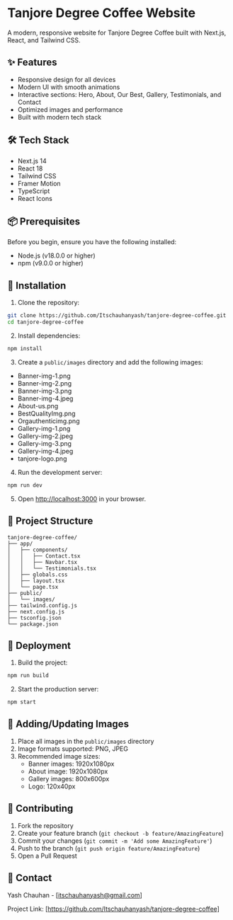 # Tanjore Degree Coffee Website

A modern, responsive website for Tanjore Degree Coffee built with Next.js, React, and Tailwind CSS.

## ✨ Features

- Responsive design for all devices
- Modern UI with smooth animations
- Interactive sections: Hero, About, Our Best, Gallery, Testimonials, and Contact
- Optimized images and performance
- Built with modern tech stack

## 🛠️ Tech Stack

- Next.js 14
- React 18
- Tailwind CSS
- Framer Motion
- TypeScript
- React Icons

## 📦 Prerequisites

Before you begin, ensure you have the following installed:
- Node.js (v18.0.0 or higher)
- npm (v9.0.0 or higher)

## 🔧 Installation

1. Clone the repository:
```bash
git clone https://github.com/Itschauhanyash/tanjore-degree-coffee.git
cd tanjore-degree-coffee
```

2. Install dependencies:
```bash
npm install
```

3. Create a `public/images` directory and add the following images:
- Banner-img-1.png
- Banner-img-2.png
- Banner-img-3.png
- Banner-img-4.jpeg
- About-us.png
- BestQualityImg.png
- Orgauthenticimg.png
- Gallery-img-1.png
- Gallery-img-2.jpeg
- Gallery-img-3.png
- Gallery-img-4.jpeg
- tanjore-logo.png

4. Run the development server:
```bash
npm run dev
```

5. Open [http://localhost:3000](http://localhost:3000) in your browser.

## 📝 Project Structure

```
tanjore-degree-coffee/
├── app/
│   ├── components/
│   │   ├── Contact.tsx
│   │   ├── Navbar.tsx
│   │   └── Testimonials.tsx
│   ├── globals.css
│   ├── layout.tsx
│   └── page.tsx
├── public/
│   └── images/
├── tailwind.config.js
├── next.config.js
├── tsconfig.json
└── package.json
```

## 🚀 Deployment

1. Build the project:
```bash
npm run build
```

2. Start the production server:
```bash
npm start
```

## 📸 Adding/Updating Images

1. Place all images in the `public/images` directory
2. Image formats supported: PNG, JPEG
3. Recommended image sizes:
   - Banner images: 1920x1080px
   - About image: 1920x1080px
   - Gallery images: 800x600px
   - Logo: 120x40px

## 🤝 Contributing

1. Fork the repository
2. Create your feature branch (`git checkout -b feature/AmazingFeature`)
3. Commit your changes (`git commit -m 'Add some AmazingFeature'`)
4. Push to the branch (`git push origin feature/AmazingFeature`)
5. Open a Pull Request

## 👥 Contact

Yash Chauhan - [itschauhanyash@gmail.com]

Project Link: [https://github.com/Itschauhanyash/tanjore-degree-coffee] 
